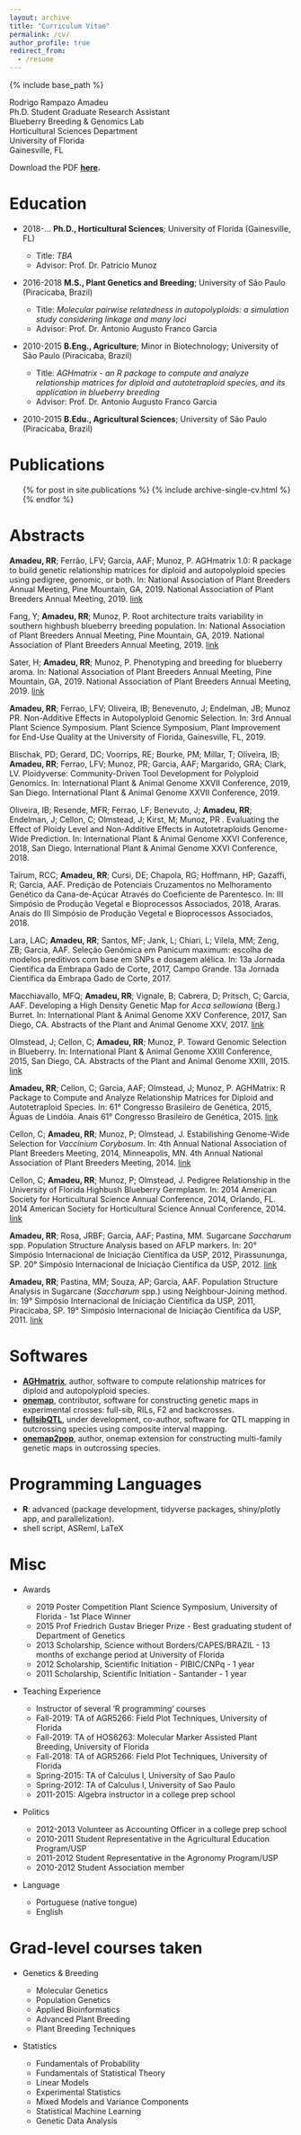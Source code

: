 ```yaml
---
layout: archive
title: "Curriculum Vitae"
permalink: /cv/
author_profile: true
redirect_from:
  - /resume
---
```


{% include base_path %}

Rodrigo Rampazo Amadeu  
Ph.D. Student
Graduate Research Assistant  
Blueberry Breeding & Genomics Lab  
Horticultural Sciences Department  
University of Florida  
Gainesville, FL

Download the PDF **[here](https://github.com/rramadeu/cv/raw/master/CVAmadeu.pdf).**

Education
======
* 2018-... **Ph.D., Horticultural Sciences**; University of Florida (Gainesville, FL)
	* Title: *TBA*
	* Advisor: Prof. Dr. Patricio Munoz

* 2016-2018 **M.S., Plant Genetics and Breeding**; University of São Paulo (Piracicaba, Brazil)
	* Title: *Molecular pairwise relatedness in autopolyploids: a simulation study  considering linkage and many loci*
	* Advisor: Prof. Dr. Antonio Augusto Franco Garcia

* 2010-2015 **B.Eng., Agriculture**; Minor in Biotechnology; University of São Paulo (Piracicaba, Brazil)
	* Title: *AGHmatrix - an R package to compute and analyze relationship matrices for diploid and autotetraploid species, and its application in blueberry breeding*
	* Advisor: Prof. Dr. Antonio Augusto Franco Garcia

* 2010-2015 **B.Edu., Agricultural Sciences**; University of São Paulo (Piracicaba, Brazil)

<!---
Work experience
* **[Blueberry Breeding & Genomics Lab](https://www.blueberrybreeding.com/)**
	* 2018-actual, Graduate Research Assistant, PI Prof Dr Patricio Muñoz, University of Florida.
* **[Statistical-Genetics Lab](http://statgen.esalq.usp.br)**
	* 2016-2018, Graduate Research Assistant, PI Prof Dr Augusto Garcia, University of São Paulo
	* Scholarship provided by CNPq/Brazil. Has worked in several projects as: linkage mapping in autotetraploidy, linkage mapping for a multi-family population, QTL mapping, pairwise relatedness inference in autopolyploids, and software development. Also was the Lab's network administrator.
* **[Statistical-Genetics Lab](http://statgen.esalq.usp.br)**
	* 2010-2015, Scientific Initiation, PI Prof Augusto Garcia, University of São Paulo
	* With two scientific initiation scholarships in the period funded by Santander and PIBIC/CNPq. Worked with analysis of the population structure in a Sugarcane data, development of a bioinformatic pipeline to do automatic SNP calling in autopolyploids, and development of a software which builds relationship matrices considering ploidy level.
* **Forage Breeding and Genomics Lab**
	* 10 months in 2014, Internship, PI Prof Dr Patricio Muñoz, University of Florida
	* Supported the breeding program in daily activities as crop management, plant phenotyping, and data analysis. Also contributed with phenotyping and data analysis in a partnership with the Blueberry Breeding Program during the period.
-->

Publications
======
  <ul>{% for post in site.publications %}
    {% include archive-single-cv.html %}
  {% endfor %}</ul>
  
Abstracts
======

**Amadeu, RR**; Ferrão, LFV; Garcia, AAF; Munoz, P. AGHmatrix 1.0: R package to build genetic relationship matrices for diploid and autopolyploid species using pedigree, genomic, or both. In: National Association of Plant Breeders Annual Meeting, Pine Mountain, GA, 2019. National Association of Plant Breeders Annual Meeting, 2019. [link](https://napb2019.uga.edu/files/2019/08/napb-program-with-abstracts.pdf)

Fang, Y; **Amadeu, RR**; Munoz, P. Root architecture traits variability in southern highbush blueberry breeding population. In: National Association of Plant Breeders Annual Meeting, Pine Mountain, GA, 2019. National Association of Plant Breeders Annual Meeting, 2019. [link](https://napb2019.uga.edu/files/2019/08/napb-program-with-abstracts.pdf)

Sater, H; **Amadeu, RR**; Munoz, P. Phenotyping and breeding for blueberry aroma. In: National Association of Plant Breeders Annual Meeting, Pine Mountain, GA, 2019. National Association of Plant Breeders Annual Meeting, 2019. [link](https://napb2019.uga.edu/files/2019/08/napb-program-with-abstracts.pdf)

**Amadeu, RR**; Ferrao, LFV; Oliveira, IB; Benevenuto, J; Endelman, JB; Munoz PR. Non-Additive Effects in Autopolyploid Genomic Selection. In: 3rd Annual Plant Science Symposium. Plant Science Symposium, Plant Improvement for End-Use Quality at the University of Florida, Gainesville, FL, 2019.

Blischak, PD; Gerard, DC; Voorrips, RE; Bourke, PM; Millar, T; Oliveira, IB; **Amadeu, RR**; Ferrao, LFV; Munoz, PR; Garcia, AAF; Margarido, GRA; Clark, LV. Ploidyverse: Community-Driven Tool Development for Polyploid Genomics. In: International Plant & Animal Genome XXVII Conference, 2019, San Diego. International Plant & Animal Genome XXVII Conference, 2019.

Oliveira, IB; Resende, MFR; Ferrao, LF; Benevuto, J; **Amadeu, RR**; Endelman, J; Cellon, C; Olmstead, J; Kirst, M; Munoz, PR . Evaluating the Effect of Ploidy Level and Non-Additive Effects in Autotetraploids Genome-Wide Prediction. In: International Plant & Animal Genome XXVI Conference, 2018, San Diego. International Plant & Animal Genome XXVI Conference, 2018.

Tairum, RCC; **Amadeu, RR**; Cursi, DE; Chapola, RG; Hoffmann, HP; Gazaffi, R; Garcia, AAF. Predição de Potenciais Cruzamentos no Melhoramento Genético da Cana-de-Açúcar Através do Coeficiente de Parentesco. In: III Simpósio de Produção Vegetal e Bioprocessos Associados, 2018, Araras. Anais do III Simpósio de Produção Vegetal e Bioprocessos Associados, 2018.

Lara, LAC; **Amadeu, RR**; Santos, MF; Jank, L; Chiari, L; Vilela, MM; Zeng, ZB; Garcia, AAF. Seleção Genômica em Panicum maximum: escolha de modelos preditivos com base em SNPs e dosagem alélica. In: 13a Jornada Científica da Embrapa Gado de Corte, 2017, Campo Grande. 13a Jornada Científica da Embrapa Gado de Corte, 2017.

Macchiavallo, MFQ; **Amadeu, RR**; Vignale, B; Cabrera, D; Pritsch, C; Garcia, AAF. Developing a High Density Genetic Map for *Acca sellowiana* (Berg.) Burret. In: International Plant & Animal Genome XXV Conference, 2017, San Diego, CA. Abstracts of the Plant and Animal Genome XXV, 2017. [link](https://pag.confex.com/pag/xxv/meetingapp.cgi/Paper/24813)

Olmstead, J; Cellon, C; **Amadeu, RR**; Munoz, P. Toward Genomic Selection in Blueberry. In: International Plant & Animal Genome XXIII Conference, 2015, San Diego, CA. Abstracts of the Plant and Animal Genome XXIII, 2015. [link](https://pag.confex.com/pag/xxiii/webprogram/Paper17086.html)

**Amadeu, RR**; Cellon, C; Garcia, AAF; Olmstead, J; Munoz, P. AGHMatrix: R Package to Compute and Analyze Relationship Matrices for Diploid and Autotetraploid Species. In: 61° Congresso Brasileiro de Genética, 2015, Águas de Lindóia. Anais 61° Congresso Brasileiro de Genética, 2015. [link](http://web2.sbg.org.br/Upload/Diagramados/36553.pdf)

Cellon, C; **Amadeu, RR**; Munoz, P; Olmstead, J. Estabilishing Genome-Wide Selection for *Vaccinium Corybosum*. In: 4th Annual National Association of Plant Breeders Meeting, 2014, Minneapolis, MN. 4th Annual National Association of Plant Breeders Meeting, 2014. [link](https://www.plantbreeding.org/files/napb/2014-program-and-abstracts.pdf)

Cellon, C; **Amadeu, RR**; Munoz, P; Olmstead, J. Pedigree Relationship in the University of Florida Highbush Blueberry Germplasm. In: 2014 American Society for Horticultural Science Annual Conference, 2014, Orlando, FL. 2014 American Society for Horticultural Science Annual Conference, 2014. [link](http://c.ymcdn.com/sites/www.ashs.org/resource/resmgr/Files/HS-Sept_2014-Conference_Supp.pdf)

**Amadeu, RR**; Rosa, JRBF; Garcia, AAF; Pastina, MM. Sugarcane *Saccharum* spp. Population Structure Analysis based on AFLP markers. In: 20° Simpósio Internacional de Iniciação Científica da USP, 2012, Pirassununga, SP. 20° Simpósio Internacional de Iniciação Científica da USP, 2012. [link](https://uspdigital.usp.br/siicusp/siicPublicacao.jsp?codmnu=7210)

**Amadeu, RR**; Pastina, MM; Souza, AP; Garcia, AAF. Population Structure Analysis in Sugarcane (*Saccharum* spp.) using Neighbour-Joining method. In: 19° Simpósio Internacional de Iniciação Científica da USP, 2011, Piracicaba, SP. 19° Simpósio Internacional de Iniciação Científica da USP, 2011. [link](https://uspdigital.usp.br/siicusp/siicPublicacao.jsp?codmnu=7210)


Softwares
======
* [**AGHmatrix**](https://CRAN.R-project.org/package=AGHmatrix), author, software to compute relationship matrices for diploid and autopolyploid species. [](https://CRAN.R-project.org/package=AGHmatrix)
* [**onemap**](https://CRAN.R-project.org/package=onemap), contributor, software for constructing genetic maps in experimental crosses: full-sib, RILs, F2 and backcrosses. [](https://CRAN.R-project.org/package=onemap)
* [**fullsibQTL**](https://www.github.com/augusto-garcia/fullsibQTL), under development, co-author, software for QTL mapping in outcrossing species using composite interval mapping. [](https://www.github.com/augusto-garcia/fullsibQTL)
* [**onemap2pop**](https://www.github.com/augusto-garcia/onemap2pop), author, onemap extension for constructing multi-family genetic maps in outcrossing species. [](https://www.github.com/augusto-garcia/onemap2pop)

Programming Languages
======
* **R**: advanced (package development, tidyverse packages, shiny/plotly app, and parallelization).
* shell script, ASReml, LaTeX


Misc
======
* Awards
	* 2019 Poster Competition Plant Science Symposium, University of Florida - 1st Place Winner
	* 2015 Prof Friedrich Gustav Brieger Prize - Best graduating student of Department of Genetics
	* 2013 Scholarship, Science without Borders/CAPES/BRAZIL - 13 months of exchange period at University of Florida
	* 2012 Scholarship, Scientific Initiation - PIBIC/CNPq - 1 year
	* 2011 Scholarship, Scientific Initiation - Santander - 1 year
	
* Teaching Experience
	* Instructor of several ‘R programming‘ courses
	* Fall-2019: TA of AGR5266: Field Plot Techniques, University of Florida
	* Fall-2019: TA of HOS6263: Molecular Marker Assisted Plant Breeding, University of Florida
	* Fall-2018: TA of AGR5266: Field Plot Techniques, University of Florida
	* Spring-2015: TA of Calculus I, University of Sao Paulo
	* Spring-2012: TA of Calculus I, University of Sao Paulo
	* 2011-2015: Algebra instructor in a college prep school

* Politics
	* 2012-2013 Volunteer as Accounting Officer in a college prep school
	* 2010-2011 Student Representative in the Agricultural Education Program/USP
	* 2011-2012 Student Representative in the Agronomy Program/USP
	* 2010-2012 Student Association member

* Language
	* Portuguese (native tongue)
	* English

Grad-level courses taken
=====
* Genetics & Breeding
	* Molecular Genetics
	* Population Genetics
	* Applied Bioinformatics
	* Advanced Plant Breeding
	* Plant Breeding Techniques

* Statistics
	* Fundamentals of Probability
	* Fundamentals of Statistical Theory
	* Linear Models
	* Experimental Statistics
	* Mixed Models and Variance Components
	* Statistical Machine Learning
	* Genetic Data Analysis
